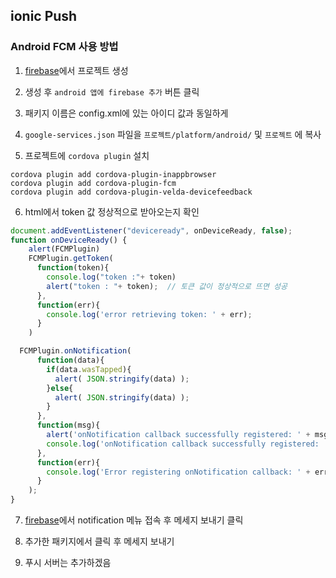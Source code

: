 ## ionic Push
### Android FCM 사용 방법
1.  [firebase](https://console.firebase.google.com/)에서 프로젝트 생성


2. 생성 후 `android 앱에 firebase 추가` 버튼 클릭


3. 패키지 이름은 config.xml에 있는 아이디 값과 동일하게


4. `google-services.json` 파일을 `프로젝트/platform/android/` 및 `프로젝트` 에 복사


5. 프로젝트에 `cordova plugin` 설치
```npm
cordova plugin add cordova-plugin-inappbrowser
cordova plugin add cordova-plugin-fcm
cordova plugin add cordova-plugin-velda-devicefeedback
```

6. html에서 token 값 정상적으로 받아오는지 확인
```javascript
document.addEventListener("deviceready", onDeviceReady, false);
function onDeviceReady() {
	alert(FCMPlugin)
	FCMPlugin.getToken(
	  function(token){
		console.log("token :"+ token)
		alert("token : "+ token);  // 토큰 값이 정상적으로 뜨면 성공
	  },
	  function(err){
		console.log('error retrieving token: ' + err);
	  }
	)

  FCMPlugin.onNotification(
	  function(data){
		if(data.wasTapped){
		  alert( JSON.stringify(data) );
		}else{
		  alert( JSON.stringify(data) );
		}
	  },
	  function(msg){
		alert('onNotification callback successfully registered: ' + msg) // 앱이 실행되고 있는 도중 푸시가 오면 실행되는 함수
		console.log('onNotification callback successfully registered: ' + msg);
	  },
	  function(err){
		console.log('Error registering onNotification callback: ' + err);
	  }
	);
}
```

7. [firebase](https://console.firebase.google.com/)에서 notification 메뉴 접속 후 메세지 보내기 클릭


8. 추가한 패키지에서 클릭 후 메세지 보내기


9. 푸시 서버는 추가하겠음
